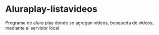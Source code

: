 # Aluraplay-listavideos
Programa de alura play donde se agregan videos, busqueda de videos, mediante el servidor local
